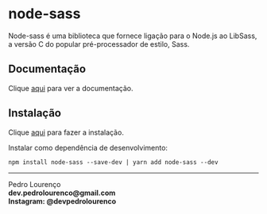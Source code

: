 # node-sass

Node-sass é uma biblioteca que fornece ligação para o Node.js ao LibSass, a versão C do popular pré-processador de estilo, Sass.

## Documentação

Clique [aqui](https://github.com/sass/node-sass) para ver a documentação.

## Instalação

Clique [aqui](https://www.npmjs.com/package/node-sass) para fazer a instalação.

Instalar como dependência de desenvolvimento:

```
npm install node-sass --save-dev | yarn add node-sass --dev
```

<hr>
<stong>Pedro Lourenço</strong><br>
<Strong>dev.pedrolourenco@gmail.com</strong><br>
<Strong>Instagram: @devpedrolourenco</strong>